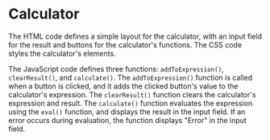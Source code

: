 # Calculator
The HTML code defines a simple layout for the calculator, with an input field for the result and buttons for the calculator's functions. The CSS code styles the calculator's elements.

The JavaScript code defines three functions: `addToExpression()`, `clearResult()`, and `calculate()`. The `addToExpression()` function is called when a button is clicked, and it adds the clicked button's value to the calculator's expression. The `clearResult()` function clears the calculator's expression and result. The `calculate()` function evaluates the expression using the `eval()` function, and displays the result in the input field. If an error occurs during evaluation, the function displays "Error" in the input field.
